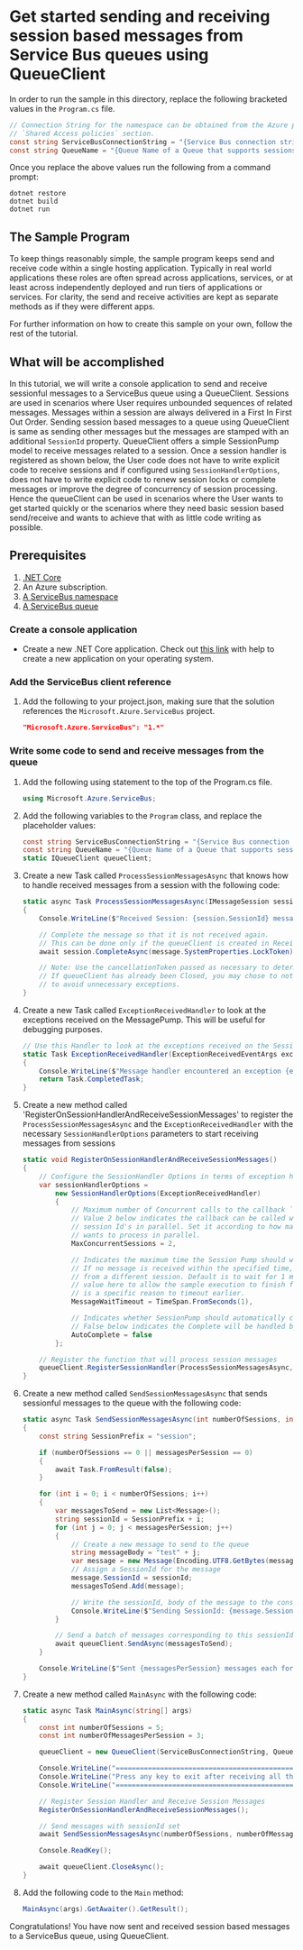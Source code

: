 # Get started sending and receiving session based messages from Service Bus queues using QueueClient

In order to run the sample in this directory, replace the following bracketed values in the `Program.cs` file.

```csharp
// Connection String for the namespace can be obtained from the Azure portal under the 
// `Shared Access policies` section.
const string ServiceBusConnectionString = "{Service Bus connection string}";
const string QueueName = "{Queue Name of a Queue that supports sessions}";
```

Once you replace the above values run the following from a command prompt:
   
```
dotnet restore
dotnet build
dotnet run
```

## The Sample Program
To keep things reasonably simple, the sample program keeps send and receive code within a single hosting application.
Typically in real world applications these roles are often spread across applications, services, or at least across 
independently deployed and run tiers of applications or services. For clarity, the send and receive activities are kept as 
separate methods as if they were different apps.

For further information on how to create this sample on your own, follow the rest of the tutorial.

## What will be accomplished
In this tutorial, we will write a console application to send and receive sessionful messages to a ServiceBus queue using a QueueClient.
Sessions are used in scenarios where User requires unbounded sequences of related messages. Messages within a session are always delivered
in a First In First Out Order. Sending session based messages to a queue using QueueClient is same as sending other messages but the 
messages are stamped with an additional `SessionId` property. QueueClient offers a simple SessionPump model to receive messages related 
to a session. Once a session handler is registered as shown below, the User code does not have to write explicit code to receive sessions 
and if configured using `SessionHandlerOptions`, does not have to write explicit code to renew session locks or complete messages or improve 
the degree of concurrency of session processing. Hence the queueClient can be used in scenarios where the User wants to get started quickly
or the scenarios where they need basic session based send/receive and wants to achieve that with as little code writing as possible.

## Prerequisites
1. [.NET Core](https://www.microsoft.com/net/core)
2. An Azure subscription.
3. [A ServiceBus namespace](https://docs.microsoft.com/en-us/azure/service-bus-messaging/service-bus-create-namespace-portal) 
4. [A ServiceBus queue](https://docs.microsoft.com/en-us/azure/service-bus-messaging/service-bus-dotnet-get-started-with-queues#2-create-a-queue-using-the-azure-portal)

### Create a console application

- Create a new .NET Core application. Check out [this link](https://docs.microsoft.com/en-us/dotnet/articles/core/getting-started) with help to create a new application on your operating system.

### Add the ServiceBus client reference

1. Add the following to your project.json, making sure that the solution references the `Microsoft.Azure.ServiceBus` project.

    ```json
    "Microsoft.Azure.ServiceBus": "1.*"
    ```

### Write some code to send and receive messages from the queue
1. Add the following using statement to the top of the Program.cs file.
   
    ```csharp
    using Microsoft.Azure.ServiceBus;
    ```

1. Add the following variables to the `Program` class, and replace the placeholder values:
    
    ```csharp
    const string ServiceBusConnectionString = "{Service Bus connection string}";
    const string QueueName = "{Queue Name of a Queue that supports sessions}";
    static IQueueClient queueClient;
    ```

1. Create a new Task called `ProcessSessionMessagesAsync` that knows how to handle received messages from a session with the following code:

	```csharp
	static async Task ProcessSessionMessagesAsync(IMessageSession session, Message message, CancellationToken token)
    {
		Console.WriteLine($"Received Session: {session.SessionId} message: SequenceNumber: {message.SystemProperties.SequenceNumber} Body:{Encoding.UTF8.GetString(message.Body)}");

        // Complete the message so that it is not received again.
        // This can be done only if the queueClient is created in ReceiveMode.PeekLock mode (which is default).
        await session.CompleteAsync(message.SystemProperties.LockToken);

        // Note: Use the cancellationToken passed as necessary to determine if the queueClient has already been closed.
        // If queueClient has already been Closed, you may chose to not call CompleteAsync() or AbandonAsync() etc. calls 
        // to avoid unnecessary exceptions.
    }
	```

1. Create a new Task called `ExceptionReceivedHandler` to look at the exceptions received on the MessagePump. This will be useful for debugging purposes.

	```csharp
	// Use this Handler to look at the exceptions received on the SessionPump
	static Task ExceptionReceivedHandler(ExceptionReceivedEventArgs exceptionReceivedEventArgs)
    {
		Console.WriteLine($"Message handler encountered an exception {exceptionReceivedEventArgs.Exception}.");
        return Task.CompletedTask;
    }
	```

1. Create a new method called 'RegisterOnSessionHandlerAndReceiveSessionMessages' to register the `ProcessSessionMessagesAsync` and the 
`ExceptionReceivedHandler` with the necessary `SessionHandlerOptions` parameters to start receiving messages from sessions

	```csharp
    static void RegisterOnSessionHandlerAndReceiveSessionMessages()
    {
		// Configure the SessionHandler Options in terms of exception handling, number of concurrent sessions to deliver etc.
        var sessionHandlerOptions =
			new SessionHandlerOptions(ExceptionReceivedHandler)
            {
				// Maximum number of Concurrent calls to the callback `ProcessSessionMessagesAsync`
                // Value 2 below indicates the callback can be called with a message for 2 unique
                // session Id's in parallel. Set it according to how many messages the application 
                // wants to process in parallel.
				MaxConcurrentSessions = 2,

				// Indicates the maximum time the Session Pump should wait for receiving messages for sessions.
                // If no message is received within the specified time, the pump will close that session and try to get messages
                // from a different session. Default is to wait for 1 minute to fetch messages for a session. Set to a 1 second
                // value here to allow the sample execution to finish fast but ideally leave this as 1 minute unless there 
                // is a specific reason to timeout earlier.
                MessageWaitTimeout = TimeSpan.FromSeconds(1),

				// Indicates whether SessionPump should automatically complete the messages after returning from User Callback.
                // False below indicates the Complete will be handled by the User Callback as in `ProcessSessionMessagesAsync`.
                AutoComplete = false
            };

        // Register the function that will process session messages
        queueClient.RegisterSessionHandler(ProcessSessionMessagesAsync, sessionHandlerOptions);
    }
	```

1. Create a new method called `SendSessionMessagesAsync` that sends sessionful messages to the queue with the following code:

    ```csharp
	static async Task SendSessionMessagesAsync(int numberOfSessions, int messagesPerSession)
    {
		const string SessionPrefix = "session";

        if (numberOfSessions == 0 || messagesPerSession == 0)
        {
			await Task.FromResult(false);
        }

        for (int i = 0; i < numberOfSessions; i++)
        {
			var messagesToSend = new List<Message>();
            string sessionId = SessionPrefix + i;
            for (int j = 0; j < messagesPerSession; j++)
            {
				// Create a new message to send to the queue
				string messageBody = "test" + j;
                var message = new Message(Encoding.UTF8.GetBytes(messageBody));
                // Assign a SessionId for the message
                message.SessionId = sessionId;
                messagesToSend.Add(message);

				// Write the sessionId, body of the message to the console
                Console.WriteLine($"Sending SessionId: {message.SessionId}, message: {messageBody}");
            }

            // Send a batch of messages corresponding to this sessionId to the queue
            await queueClient.SendAsync(messagesToSend);
        }

        Console.WriteLine($"Sent {messagesPerSession} messages each for {numberOfSessions} sessions.");
    }
    ```

1. Create a new method called `MainAsync` with the following code:
   
    ```csharp
    static async Task MainAsync(string[] args)
    {
		const int numberOfSessions = 5;
        const int numberOfMessagesPerSession = 3;

        queueClient = new QueueClient(ServiceBusConnectionString, QueueName);

		Console.WriteLine("======================================================");
        Console.WriteLine("Press any key to exit after receiving all the messages.");
        Console.WriteLine("======================================================");

		// Register Session Handler and Receive Session Messages
        RegisterOnSessionHandlerAndReceiveSessionMessages();

		// Send messages with sessionId set
        await SendSessionMessagesAsync(numberOfSessions, numberOfMessagesPerSession);      

        Console.ReadKey();

        await queueClient.CloseAsync();
    }
    ```

1. Add the following code to the `Main` method:
    
    ```csharp
    MainAsync(args).GetAwaiter().GetResult();
    ```

Congratulations! You have now sent and received session based messages to a ServiceBus queue, using QueueClient.
